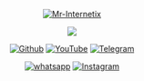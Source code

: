 

<p align="center"><a href="https://github.com/mr-internetix"><img title="Mr-Internetix" src="https://github-readme-stats.vercel.app/api?username=mr-internetix&show_icons=true&include_all_commits=true&theme=chartreuse-dark&cache_seconds=3200"></a>
</p>
<p align="center"><a href="https://github.com/mr-internetix"><img align="center" src="https://github-readme-stats.vercel.app/api/top-langs/?username=mr-internetix&title_color=ffffff&text_color=c9cacc&icon_color=2bbc8a&bg_color=1d1f21&layout=compact"></a>
</p>

<p align="center">
<a href="https://github.com/mr-internetix"><img title="Github" src="https://img.shields.io/badge/Git-Hub-brightgreen?style=for-the-badge&logo=github"></a>
<a href="https://youtube.com/mr_internetix"><img title="YouTube" src="https://img.shields.io/badge/YouTube-Mr Internetix-red?style=for-the-badge&logo=Youtube"></a>
  <a href="https://www.t.me/mr_internetix"><img title="Telegram" src="https://img.shields.io/badge/Telegram-black?style=for-the-badge&logo=Telegram"></a>
</p>

<p align="center">
<a href="https://t.me/mr_internetix"><img title="whatsapp" src="https://img.shields.io/badge/whatsapp-blue?style=for-the-badge&logo=whatsapp"></a>
<a href="https://www.instagram.com/mr_internetix"><img title="Instagram" src="https://img.shields.io/badge/INSTAGRAM-purple?style=for-the-badge&logo=instagram"></a>
</p>
 

